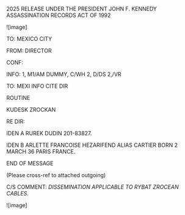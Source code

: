 2025 RELEASE UNDER THE PRESIDENT JOHN F. KENNEDY ASSASSINATION RECORDS ACT OF 1992

![image]

TO: MEXICO CITY

FROM: DIRECTOR

CONF:

INFO: 1, M1/AM DUMMY, C/WH 2, D/DS 2,/VR

TO: MEXI INFO CITE DIR

ROUTINE

KUDESK ZROCKAN

RE DIR:

IDEN A RUREK DUDIN 201-83827.

IDEN B ARLETTE FRANCOISE HEZARIFEND ALIAS CARTIER BORN 2 MARCH 36 PARIS FRANCE.

END OF MESSAGE

(Please cross-ref to attached outgoing)

C/S COMMENT: *DISSEMINATION APPLICABLE TO RYBAT ZROCEAN CABLES.*

![image]
